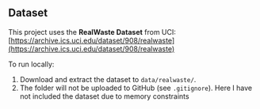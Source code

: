 ## Dataset
This project uses the **RealWaste Dataset** from UCI:  
[https://archive.ics.uci.edu/dataset/908/realwaste](https://archive.ics.uci.edu/dataset/908/realwaste)

To run locally:
1. Download and extract the dataset to `data/realwaste/`.
2. The folder will not be uploaded to GitHub (see `.gitignore`).
Here I have not included the dataset due to memory constraints 